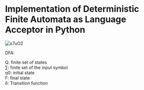 # Implementation of Deterministic Finite Automata as Language Acceptor in Python

![s7uO2](https://user-images.githubusercontent.com/80905783/210173947-5e7e9568-dafa-4d83-9d45-15738ab02194.png)

DFA: 

Q: finite set of states  
∑: finite set of the input symbol  
q0: initial state   
F: final state  
δ: Transition function
